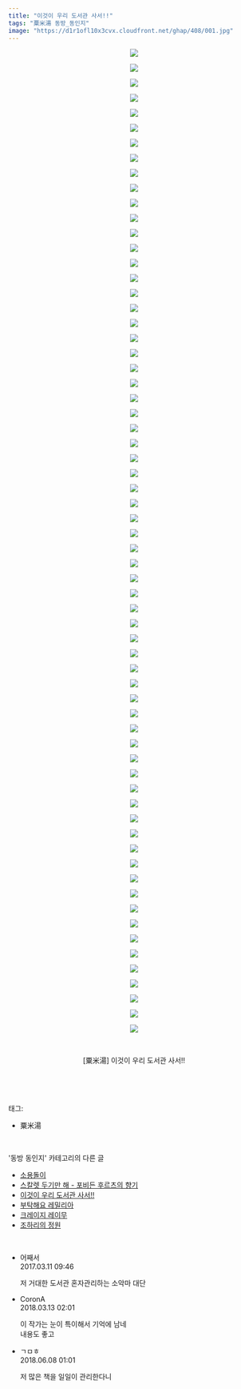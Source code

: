 ```yaml
---
title: "이것이 우리 도서관 사서!!"
tags: "粟米湯 동방_동인지"
image: "https://d1r1ofl10x3cvx.cloudfront.net/ghap/408/001.jpg"
---
```

<div class="article">
<p style="text-align: center; clear: none; float: none;"><img src="{{ site.imgserver7 }}/ghap/408/001.jpg"/></p>
<p style="text-align: center; clear: none; float: none;"><img src="{{ site.imgserver7 }}/ghap/408/002.jpg"/></p>
<p style="text-align: center; clear: none; float: none;"><img src="{{ site.imgserver7 }}/ghap/408/003.jpg"/></p>
<p style="text-align: center; clear: none; float: none;"><img src="{{ site.imgserver7 }}/ghap/408/004.jpg"/></p>
<p style="text-align: center; clear: none; float: none;"><img src="{{ site.imgserver7 }}/ghap/408/005.jpg"/></p>
<p style="text-align: center; clear: none; float: none;"><img src="{{ site.imgserver7 }}/ghap/408/006.jpg"/></p>
<p style="text-align: center; clear: none; float: none;"><img src="{{ site.imgserver7 }}/ghap/408/007.jpg"/></p>
<p style="text-align: center; clear: none; float: none;"><img src="{{ site.imgserver7 }}/ghap/408/008.jpg"/></p>
<p style="text-align: center; clear: none; float: none;"><img src="{{ site.imgserver7 }}/ghap/408/009.jpg"/></p>
<p style="text-align: center; clear: none; float: none;"><img src="{{ site.imgserver7 }}/ghap/408/010.jpg"/></p>
<p style="text-align: center; clear: none; float: none;"><img src="{{ site.imgserver7 }}/ghap/408/011.jpg"/></p>
<p style="text-align: center; clear: none; float: none;"><img src="{{ site.imgserver7 }}/ghap/408/012.jpg"/></p>
<p style="text-align: center; clear: none; float: none;"><img src="{{ site.imgserver7 }}/ghap/408/013.jpg"/></p>
<p style="text-align: center; clear: none; float: none;"><img src="{{ site.imgserver7 }}/ghap/408/014.jpg"/></p>
<p style="text-align: center; clear: none; float: none;"><img src="{{ site.imgserver7 }}/ghap/408/015.jpg"/></p>
<p style="text-align: center; clear: none; float: none;"><img src="{{ site.imgserver7 }}/ghap/408/016.jpg"/></p>
<p style="text-align: center; clear: none; float: none;"><img src="{{ site.imgserver7 }}/ghap/408/017.jpg"/></p>
<p style="text-align: center; clear: none; float: none;"><img src="{{ site.imgserver7 }}/ghap/408/018.jpg"/></p>
<p style="text-align: center; clear: none; float: none;"><img src="{{ site.imgserver7 }}/ghap/408/019.jpg"/></p>
<p style="text-align: center; clear: none; float: none;"><img src="{{ site.imgserver7 }}/ghap/408/020.jpg"/></p>
<p style="text-align: center; clear: none; float: none;"><img src="{{ site.imgserver7 }}/ghap/408/021.jpg"/></p>
<p style="text-align: center; clear: none; float: none;"><img src="{{ site.imgserver7 }}/ghap/408/022.jpg"/></p>
<p style="text-align: center; clear: none; float: none;"><img src="{{ site.imgserver7 }}/ghap/408/023.jpg"/></p>
<p style="text-align: center; clear: none; float: none;"><img src="{{ site.imgserver7 }}/ghap/408/024.jpg"/></p>
<p style="text-align: center; clear: none; float: none;"><img src="{{ site.imgserver7 }}/ghap/408/025.jpg"/></p>
<p style="text-align: center; clear: none; float: none;"><img src="{{ site.imgserver7 }}/ghap/408/026.jpg"/></p>
<p style="text-align: center; clear: none; float: none;"><img src="{{ site.imgserver7 }}/ghap/408/027.jpg"/></p>
<p style="text-align: center; clear: none; float: none;"><img src="{{ site.imgserver7 }}/ghap/408/028.jpg"/></p>
<p style="text-align: center; clear: none; float: none;"><img src="{{ site.imgserver7 }}/ghap/408/029.jpg"/></p>
<p style="text-align: center; clear: none; float: none;"><img src="{{ site.imgserver7 }}/ghap/408/030.jpg"/></p>
<p style="text-align: center; clear: none; float: none;"><img src="{{ site.imgserver7 }}/ghap/408/031.jpg"/></p>
<p style="text-align: center; clear: none; float: none;"><img src="{{ site.imgserver7 }}/ghap/408/032.jpg"/></p>
<p style="text-align: center; clear: none; float: none;"><img src="{{ site.imgserver7 }}/ghap/408/033.jpg"/></p>
<p style="text-align: center; clear: none; float: none;"><img src="{{ site.imgserver7 }}/ghap/408/034.jpg"/></p>
<p style="text-align: center; clear: none; float: none;"><img src="{{ site.imgserver7 }}/ghap/408/035.jpg"/></p>
<p style="text-align: center; clear: none; float: none;"><img src="{{ site.imgserver7 }}/ghap/408/036.jpg"/></p>
<p style="text-align: center; clear: none; float: none;"><img src="{{ site.imgserver7 }}/ghap/408/037.jpg"/></p>
<p style="text-align: center; clear: none; float: none;"><img src="{{ site.imgserver7 }}/ghap/408/038.jpg"/></p>
<p style="text-align: center; clear: none; float: none;"><img src="{{ site.imgserver7 }}/ghap/408/039.jpg"/></p>
<p style="text-align: center; clear: none; float: none;"><img src="{{ site.imgserver7 }}/ghap/408/040.jpg"/></p>
<p style="text-align: center; clear: none; float: none;"><img src="{{ site.imgserver7 }}/ghap/408/041.jpg"/></p>
<p style="text-align: center; clear: none; float: none;"><img src="{{ site.imgserver7 }}/ghap/408/042.jpg"/></p>
<p style="text-align: center; clear: none; float: none;"><img src="{{ site.imgserver7 }}/ghap/408/043.jpg"/></p>
<p style="text-align: center; clear: none; float: none;"><img src="{{ site.imgserver7 }}/ghap/408/044.jpg"/></p>
<p style="text-align: center; clear: none; float: none;"><img src="{{ site.imgserver7 }}/ghap/408/045.jpg"/></p>
<p style="text-align: center; clear: none; float: none;"><img src="{{ site.imgserver7 }}/ghap/408/046.jpg"/></p>
<p style="text-align: center; clear: none; float: none;"><img src="{{ site.imgserver7 }}/ghap/408/047.jpg"/></p>
<p style="text-align: center; clear: none; float: none;"><img src="{{ site.imgserver7 }}/ghap/408/048.jpg"/></p>
<p style="text-align: center; clear: none; float: none;"><img src="{{ site.imgserver7 }}/ghap/408/049.jpg"/></p>
<p style="text-align: center; clear: none; float: none;"><img src="{{ site.imgserver7 }}/ghap/408/050.jpg"/></p>
<p style="text-align: center; clear: none; float: none;"><img src="{{ site.imgserver7 }}/ghap/408/051.jpg"/></p>
<p style="text-align: center; clear: none; float: none;"><img src="{{ site.imgserver7 }}/ghap/408/052.jpg"/></p>
<p style="text-align: center; clear: none; float: none;"><img src="{{ site.imgserver7 }}/ghap/408/053.jpg"/></p>
<p style="text-align: center; clear: none; float: none;"><img src="{{ site.imgserver7 }}/ghap/408/054.jpg"/></p>
<p style="text-align: center; clear: none; float: none;"><img src="{{ site.imgserver7 }}/ghap/408/055.jpg"/></p>
<p style="text-align: center; clear: none; float: none;"><img src="{{ site.imgserver7 }}/ghap/408/056.jpg"/></p>
<p style="text-align: center; clear: none; float: none;"><img src="{{ site.imgserver7 }}/ghap/408/057.jpg"/></p>
<p style="text-align: center; clear: none; float: none;"><img src="{{ site.imgserver7 }}/ghap/408/058.jpg"/></p>
<p style="text-align: center; clear: none; float: none;"><img src="{{ site.imgserver7 }}/ghap/408/059.jpg"/></p>
<p style="text-align: center; clear: none; float: none;"><img src="{{ site.imgserver7 }}/ghap/408/060.jpg"/></p>
<p style="text-align: center; clear: none; float: none;"><img src="{{ site.imgserver7 }}/ghap/408/061.jpg"/></p>
<p style="text-align: center; clear: none; float: none;"><img src="{{ site.imgserver7 }}/ghap/408/062.jpg"/></p>
<p style="text-align: center; clear: none; float: none;"><img src="{{ site.imgserver7 }}/ghap/408/063.jpg"/></p>
<p style="text-align: center; clear: none; float: none;"><img src="{{ site.imgserver7 }}/ghap/408/064.jpg"/></p>
<p style="text-align: center; clear: none; float: none;"><img src="{{ site.imgserver7 }}/ghap/408/065.jpg"/></p>
<p style="text-align: center; clear: none; float: none;"><img src="{{ site.imgserver7 }}/ghap/408/066.jpg"/></p>
<p style="text-align: center; clear: none; float: none;"><br/></p>
<p style="text-align: center; clear: none; float: none;">[粟米湯] 이것이 우리 도서관 사서!!</p>
<p><br/></p>
</div><br/>
<div class="tagTrail">
<p>태그: </p>
<ul>
<li>粟米湯</li>
</ul>
</div><br/>
<div class="another">
<p>'동방 동인지' 카테고리의 다른 글</p>
<ul>
<li><a href="/ghap_410">소용돌이</a></li>
<li><a href="/ghap_409">스칼렛 두기만 해 - 포비든 후르츠의 향기</a></li>
<li><a href="/ghap_408">이것이 우리 도서관 사서!!</a></li>
<li><a href="/ghap_406">부탁해요 레밀리아</a></li>
<li><a href="/ghap_405">크레이지 레이무</a></li>
<li><a href="/ghap_404">조하리의 정원</a></li>
</ul>
</div><br/>
<div class="cb_module cb_fluid">
<div class="cb_wrt cb_profile">
<div class="comment">
<ul>
<li class="cb_thumb_off" id="comment14936474">
<div class="cb_comment_area">
<div class="cb_info_area">
<div class="cb_section">
<span class="cb_nick_name">어째서</span>
</div>
<div class="cb_section">
<span class="cb_date">2017.03.11 09:46 </span>
</div>
</div>
<div class="cb_dsc_comment">
<p class="cb_dsc">
											저 거대한 도서관 혼자관리하는 소악마 대단
										</p>
</div>
</div></li>
<li class="cb_thumb_off" id="comment15218619">
<div class="cb_comment_area">
<div class="cb_info_area">
<div class="cb_section">
<span class="cb_nick_name">CoronA</span>
</div>
<div class="cb_section">
<span class="cb_date">2018.03.13 02:01 </span>
</div>
</div>
<div class="cb_dsc_comment">
<p class="cb_dsc">
											이 작가는 눈이 특이해서 기억에 남네<br/>
내용도 좋고
										</p>
</div>
</div></li>
<li class="cb_thumb_off" id="comment15267880">
<div class="cb_comment_area">
<div class="cb_info_area">
<div class="cb_section">
<span class="cb_nick_name">ㄱㅁㅎ</span>
</div>
<div class="cb_section">
<span class="cb_date">2018.06.08 01:01 </span>
</div>
</div>
<div class="cb_dsc_comment">
<p class="cb_dsc">
											저 많은 책을 일일이 관리한다니
										</p>
</div>
</div></li>
</ul>
</div>
</div><!-- commentList close -->
</div><br/>
